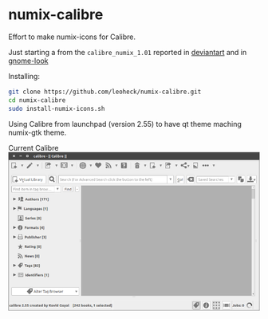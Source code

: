 # numix-calibre

Effort to make numix-icons for Calibre.

Just starting a from the ``calibre_numix_1.01`` reported in [deviantart](http://numixcalibre.deviantart.com/art/Numix-theme-for-calibre-1-01-502183176) and in [gnome-look](https://www.gnome-look.org/content/show.php?content=168291)

Installing:
```bash
git clone https://github.com/leoheck/numix-calibre.git
cd numix-calibre
sudo install-numix-icons.sh
```

Using Calibre from launchpad (version 2.55) to have qt theme maching numix-gtk theme.

Current Calibre
![Alt text](/misc/calibre.png?raw=true "Calibre")
